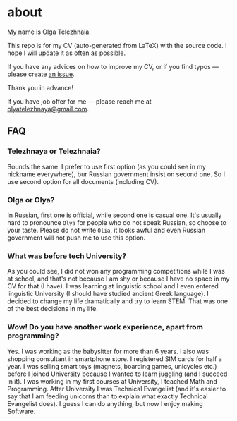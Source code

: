 # about

My name is Olga Telezhnaia. 

This repo is for my CV (auto-generated from LaTeX) with the source code.
I hope I will update it as often as possible.

If you have any advices on how to improve my CV,
or if you find typos — please create 
[an issue](https://github.com/telezhnaya/about/issues).

Thank you in advance!

If you have job offer for me —
please reach me at [olyatelezhnaya@gmail.com](mailto:olyatelezhnaya@gmail.com).

## FAQ

### Telezhnaya or Telezhnaia?
Sounds the same. I prefer to use first option (as you could see in my nickname everywhere), bur Russian government insist on second one. So I use second option for all documents (including CV).

### Olga or Olya?
In Russian, first one is official, while second one is casual one. It's usually hard to pronounce `Olya` for people who do not speak Russian, so choose to your taste. Please do not write `Olia`, it looks awful and even Russian government will not push me to use this option.

### What was before tech University?
As you could see, I did not won any programming competitions while I was at school, and that's not because I am shy or because I have no space in my CV for that (I have). I was learning at linguistic school and I even entered linguistic University (I should have studied ancient Greek language). I decided to change my life dramatically and try to learn STEM. That was one of the best decisions in my life.

### Wow! Do you have another work experience, apart from programming?
Yes. I was working as the babysitter for more than 6 years. I also was shopping consultant in smartphone store. I registered SIM cards for half a year. I was selling smart toys (magnets, boarding games, unicycles etc.) before I joined University because I wanted to learn juggling (and I succeed in it). I was working in my first courses at University, I teached Math and Programming. After University I was Technical Evangelist (and it's easier to say that I am feeding unicorns than to explain what exactly Technical Evangelist does). I guess I can do anything, but now I enjoy making Software.
